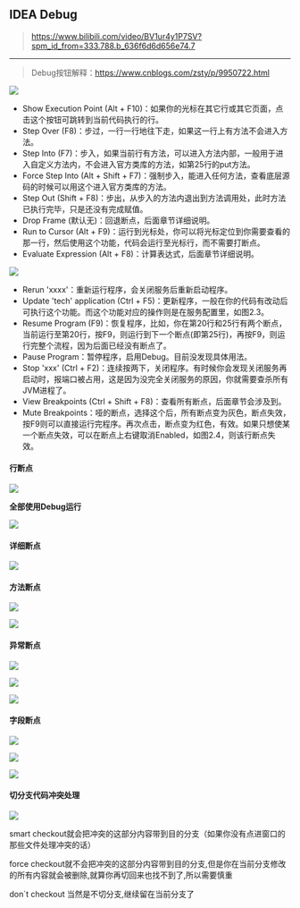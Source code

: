 ## IDEA Debug

> https://www.bilibili.com/video/BV1ur4y1P7SV?spm_id_from=333.788.b_636f6d6d656e74.7

------

> Debug按钮解释：https://www.cnblogs.com/zsty/p/9950722.html

![](https://note.youdao.com/yws/api/personal/file/92186892982141B9BF68879677FE79B7?method=download&shareKey=9df2d7c42501a07582460568f703b2d8)

* Show Execution Point (Alt + F10)：如果你的光标在其它行或其它页面，点击这个按钮可跳转到当前代码执行的行。
* Step Over (F8)：步过，一行一行地往下走，如果这一行上有方法不会进入方法。
* Step Into (F7)：步入，如果当前行有方法，可以进入方法内部，一般用于进入自定义方法内，不会进入官方类库的方法，如第25行的put方法。
* Force Step Into (Alt + Shift + F7)：强制步入，能进入任何方法，查看底层源码的时候可以用这个进入官方类库的方法。
* Step Out (Shift + F8)：步出，从步入的方法内退出到方法调用处，此时方法已执行完毕，只是还没有完成赋值。
* Drop Frame (默认无)：回退断点，后面章节详细说明。
* Run to Cursor (Alt + F9)：运行到光标处，你可以将光标定位到你需要查看的那一行，然后使用这个功能，代码会运行至光标行，而不需要打断点。
* Evaluate Expression (Alt + F8)：计算表达式，后面章节详细说明。

![](https://note.youdao.com/yws/api/personal/file/69F7BF4019A644CEA43DBDA0B31BD18F?method=download&shareKey=86f57f4bd7fff81c918f2d5c1b88faaa)

* Rerun 'xxxx'：重新运行程序，会关闭服务后重新启动程序。
* Update 'tech' application (Ctrl + F5)：更新程序，一般在你的代码有改动后可执行这个功能。而这个功能对应的操作则是在服务配置里，如图2.3。
* Resume Program (F9)：恢复程序，比如，你在第20行和25行有两个断点，当前运行至第20行，按F9，则运行到下一个断点(即第25行)，再按F9，则运行完整个流程，因为后面已经没有断点了。
* Pause Program：暂停程序，启用Debug。目前没发现具体用法。
* Stop 'xxx' (Ctrl + F2)：连续按两下，关闭程序。有时候你会发现关闭服务再启动时，报端口被占用，这是因为没完全关闭服务的原因，你就需要查杀所有JVM进程了。
* View Breakpoints (Ctrl + Shift + F8)：查看所有断点，后面章节会涉及到。
* Mute Breakpoints：哑的断点，选择这个后，所有断点变为灰色，断点失效，按F9则可以直接运行完程序。再次点击，断点变为红色，有效。如果只想使某一个断点失效，可以在断点上右键取消Enabled，如图2.4，则该行断点失效。

#### 行断点

![](https://note.youdao.com/yws/api/personal/file/WEB8129d94a5e9ccb4366abc8408e76dc0c?method=download&shareKey=aeffce7b9d7475d25c47bd72005a9181)

**全部使用Debug运行**

![](https://note.youdao.com/yws/api/personal/file/WEB134886db7511112ffd34423698b47052?method=download&shareKey=3952ce4305c19803518fa4bb5f5d5f06)

#### 详细断点

![](https://note.youdao.com/yws/api/personal/file/WEBccd67eb0fb9568fff03fe1b48684c390?method=download&shareKey=a6a46f12c11ce5b9c65adc0fa3495430)

#### 方法断点

![](https://note.youdao.com/yws/api/personal/file/WEBd8070ee93ad406a9cba7e8fbba831988?method=download&shareKey=4198eeb9f08495be5460ab2d0baa5609)

![](https://note.youdao.com/yws/api/personal/file/WEB80c0bdce4ce0ee424353b3893b0d1b35?method=download&shareKey=c2d185cee077750ffabf26b8f1688bcf)

#### 异常断点

![](https://note.youdao.com/yws/api/personal/file/WEBe22b6723ecb23eeb45e59ece6ad05dd6?method=download&shareKey=6eafee9f557a8317fdbada04a0f8d60c)

![](https://note.youdao.com/yws/api/personal/file/WEBcf4a7935bc30b1794521cf8c4bc72fd4?method=download&shareKey=d3e17903cf1d09703be863d54f6aad28)

![](https://note.youdao.com/yws/api/personal/file/WEBc9fc2a4278f8f56b41d09f93242a6846?method=download&shareKey=10e9188c1a70464a33839184ebbcad9f)

#### 字段断点

![](https://note.youdao.com/yws/api/personal/file/WEB3dc1b2c38d03ed6579c3a5503cc81dab?method=download&shareKey=b5466aba2ea301b6c4bc7981b548721a)

![](https://note.youdao.com/yws/api/personal/file/WEB19c9521659c0f2dbdcef10fe129e735d?method=download&shareKey=1655e497835ccdcf22d9b0b512ed0542)

![](https://note.youdao.com/yws/api/personal/file/WEB0ec2e9da8c52157f326a682ad03e01a6?method=download&shareKey=e81cff1bf25881e6ab96deae6700e248)

#### 切分支代码冲突处理

![](https://note.youdao.com/yws/api/personal/file/286ECDFF72604B7A8BCCF65E4C5A9DB4?method=download&shareKey=077342410a015b8dc654fae6d1cf9982)

smart checkout就会把冲突的这部分内容带到目的分支（如果你没有点进窗口的那些文件处理冲突的话）

force checkout就不会把冲突的这部分内容带到目的分支,但是你在当前分支修改的所有内容就会被删除,就算你再切回来也找不到了,所以需要慎重

don`t checkout 当然是不切分支,继续留在当前分支了